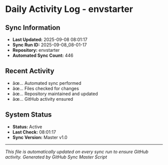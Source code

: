 ﻿# Daily Activity Log - envstarter

## Sync Information
- **Last Updated:** 2025-09-08 08:01:17
- **Sync Run ID:** 2025-09-08_08-01-17
- **Repository:** envstarter
- **Automated Sync Count:** 446

## Recent Activity
- âœ… Automated sync performed
- âœ… Files checked for changes
- âœ… Repository maintained and updated
- âœ… GitHub activity ensured

## System Status
- **Status:** Active
- **Last Check:** 08:01:17
- **Sync Version:** Master v1.0

---
*This file is automatically updated on every sync run to ensure GitHub activity.*
*Generated by GitHub Sync Master Script*
